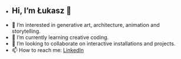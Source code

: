 - ## Hi, I’m Łukasz 👋
- 👀 I’m interested in generative art, architecture, animation and storytelling.
- 🌱 I’m currently learning creative coding.
- 💞️ I’m looking to collaborate on interactive installations and projects.
- 📫 How to reach me: [LinkedIn](https://www.linkedin.com/in/lukaszbarej/)

<!---
LukasBarej/LukasBarej is a ✨ special ✨ repository because its `README.md` (this file) appears on your GitHub profile.
You can click the Preview link to take a look at your changes.
--->
